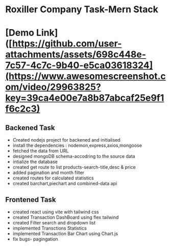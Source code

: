 # Roxiller Company Task-Mern Stack
# [Demo Link]([https://github.com/user-attachments/assets/698c448e-7c57-4c7c-9b40-e5ca03618324](https://www.awesomescreenshot.com/video/29963825?key=39ca4e00e7a8b87abcaf25e9f1f6c2c3)
## Backened Task
- Created nodejs project for backened and initialised
- install the dependencies : nodemon,express,axios,mongoose
- fetched the data from URL
- designed mongoDB schema-accodring to the source data
- intialize the database
- created get route to list products-search-title,desc & price
- added pagination and month filter
- created routes for calculated statistics
- created barchart,piechart and combined-data api

## Frontened Task
- created react using vite with tailwind css
- created Transaction DashBoard using flex tailwind
- created Filter search and dropdown list
- implemented Transctions Statistics
- implemented Transaction Bar Chart using Chart.js 
- fix bugs- pagingation
